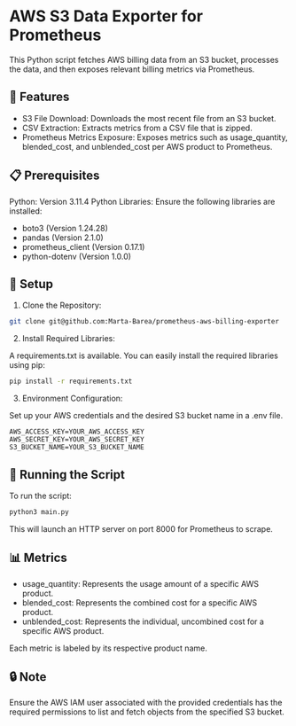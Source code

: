 # AWS S3 Data Exporter for Prometheus

This Python script fetches AWS billing data from an S3 bucket, processes the data, and then exposes relevant billing metrics via Prometheus.

## 🚀 Features

- S3 File Download: Downloads the most recent file from an S3 bucket.
- CSV Extraction: Extracts metrics from a CSV file that is zipped.
- Prometheus Metrics Exposure: Exposes metrics such as usage_quantity, blended_cost, and unblended_cost per AWS product to Prometheus.

## 📋 Prerequisites

Python: Version 3.11.4
Python Libraries: Ensure the following libraries are installed:
- boto3 (Version 1.24.28)
- pandas (Version 2.1.0)
- prometheus_client (Version 0.17.1)
- python-dotenv (Version 1.0.0)

## 🔧 Setup

1. Clone the Repository:

```bash
git clone git@github.com:Marta-Barea/prometheus-aws-billing-exporter 
```

2. Install Required Libraries:

A requirements.txt is available. You can easily install the required libraries using pip:

```bash
pip install -r requirements.txt
```

3. Environment Configuration:

Set up your AWS credentials and the desired S3 bucket name in a .env file.

```env
AWS_ACCESS_KEY=YOUR_AWS_ACCESS_KEY
AWS_SECRET_KEY=YOUR_AWS_SECRET_KEY
S3_BUCKET_NAME=YOUR_S3_BUCKET_NAME
```

## 🚀 Running the Script

To run the script:

```bash
python3 main.py
```

This will launch an HTTP server on port 8000 for Prometheus to scrape.

## 📊 Metrics

- usage_quantity: Represents the usage amount of a specific AWS product.
- blended_cost: Represents the combined cost for a specific AWS product.
- unblended_cost: Represents the individual, uncombined cost for a specific AWS product.

Each metric is labeled by its respective product name.

## 🔒 Note

Ensure the AWS IAM user associated with the provided credentials has the required permissions to list and fetch objects from the specified S3 bucket.